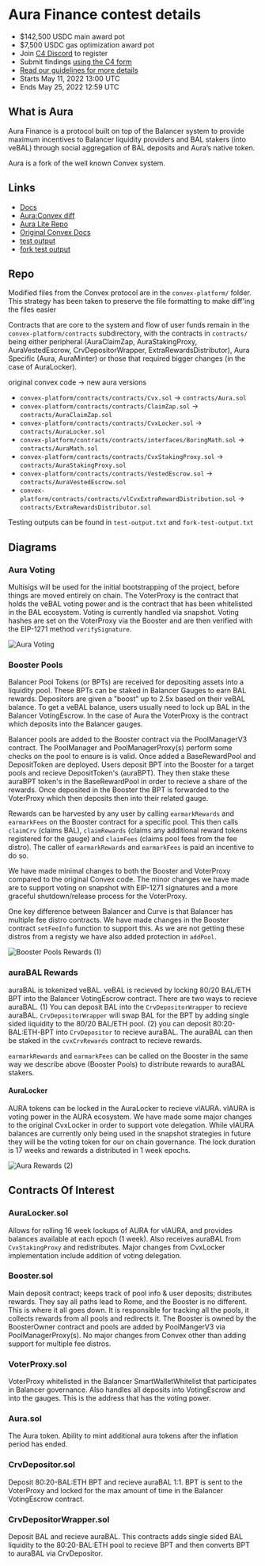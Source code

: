 # Aura Finance contest details

- $142,500 USDC main award pot
- $7,500 USDC gas optimization award pot
- Join [C4 Discord](https://discord.gg/code4rena) to register
- Submit findings [using the C4 form](https://code4rena.com/contests/2022-05-aura-finance-contest/submit)
- [Read our guidelines for more details](https://docs.code4rena.com/roles/wardens)
- Starts May 11, 2022 13:00 UTC
- Ends May 25, 2022 12:59 UTC

## What is Aura

Aura Finance is a protocol built on top of the Balancer system to provide maximum incentives to Balancer liquidity providers and BAL stakers (into veBAL) through social aggregation of BAL deposits and Aura’s native token.

Aura is a fork of the well known Convex system.

## Links

- [Docs](https://docs.aura.finance/)
- [Aura:Convex diff](https://github.com/aurafinance/convex-platform/pull/23/files?file-filters%5B%5D=.sol&show-viewed-files=true&show-deleted-files=false)
- [Aura Lite Repo](https://github.com/aurafinance/aura-contracts-lite)
- [Original Convex Docs](https://docs.convexfinance.com/convexfinance/)
- [test output](./test-output.txt)
- [fork test output](./fork-test-output.txt)

## Repo

Modified files from the Convex protocol are in the `convex-platform/` folder. This strategy has been taken to preserve the file formatting to make diff'ing the files easier

Contracts that are core to the system and flow of user funds remain in the `convex-platform/contracts` subdirectory, with the contracts in `contracts/` being either peripheral (AuraClaimZap, AuraStakingProxy, AuraVestedEscrow, CrvDepositorWrapper, ExtraRewardsDistributor), Aura Specific (Aura, AuraMinter) or those that required bigger changes (in the case of AuraLocker).

original convex code -> new aura versions

- `convex-platform/contracts/contracts/Cvx.sol` -> `contracts/Aura.sol`
- `convex-platform/contracts/contracts/ClaimZap.sol` -> `contracts/AuraClaimZap.sol`
- `convex-platform/contracts/contracts/CvxLocker.sol` -> `contracts/AuraLocker.sol`
- `convex-platform/contracts/contracts/interfaces/BoringMath.sol` -> `contracts/AuraMath.sol`
- `convex-platform/contracts/contracts/CvxStakingProxy.sol` -> `contracts/AuraStakingProxy.sol`
- `convex-platform/contracts/contracts/VestedEscrow.sol` -> `contracts/AuraVestedEscrow.sol`
- `convex-platform/contracts/contracts/vlCvxExtraRewardDistribution.sol` -> `contracts/ExtraRewardsDistributor.sol`

Testing outputs can be found in `test-output.txt` and `fork-test-output.txt`

## Diagrams

### Aura Voting

Multisigs will be used for the initial bootstrapping of the project, before things are moved entirely on chain.
The VoterProxy is the contract that holds the veBAL voting power and is the contract that has been whitelisted in the BAL ecosystem.
Voting is currently handled via snapshot. Voting hashes are set on the VoterProxy via the Booster and are then verified with the
EIP-1271 method `verifySignature`.

![Aura Voting](https://user-images.githubusercontent.com/97352567/167505092-07ddbd56-df97-4cd9-802f-d9387c21cf55.jpg)

### Booster Pools

Balancer Pool Tokens (or BPTs) are received for depositing assets into a liquidity pool. These BPTs can be staked in Balancer Gauges to earn
BAL rewards. Depositors are given a "boost" up to 2.5x based on their veBAL balance. To get a veBAL balance, users usually need to lock up
BAL in the Balancer VotingEscrow. In the case of Aura the VoterProxy is the contract which deposits into the Balancer gauges.

Balancer pools are added to the Booster contract via the PoolManagerV3 contract. The PoolManager and PoolManagerProxy(s) perform some checks
on the pool to ensure is is valid. Once added a BaseRewardPool and DepositToken are deployed. Users deposit BPT into the Booster for a target pools
and recieve DepositToken's (auraBPT). They then stake these auraBPT token's in the BaseRewardPool in order to recieve a share of the rewards.
Once deposited in the Booster the BPT is forwarded to the VoterProxy which then deposits then into their related gauge.

Rewards can be harvested by any user by calling `earmarkRewards` and `earmarkFees` on the Booster contract for a specific pool. This then
calls `claimCrv` (claims BAL), `claimRewards` (claims any additional reward tokens registered for the gauge) and `claimFees` (claims pool fees
from the fee distro). The caller of `earmarkRewards` and `earmarkFees` is paid an incentive to do so.

We have made minimal changes to both the Booster and VoterProxy compared to the original Convex code. The minor changes we have made are to support
voting on snapshot with EIP-1271 signatures and a more graceful shutdown/release process for the VoterProxy.

One key difference between Balancer and Curve is that Balancer has multiple fee distro contracts. We have made changes in the Booster contract
`setFeeInfo` function to support this. As we are not getting these distros from a registy we have also added protection in `addPool`.

![Booster Pools Rewards (1)](https://user-images.githubusercontent.com/97352567/167840918-67f876c7-f7c7-4aa4-ab43-4ed3f7bcc60f.jpg)

### auraBAL Rewards

auraBAL is tokenized veBAL. veBAL is recieved by locking 80/20 BAL/ETH BPT into the Balancer VotingEscrow contract.
There are two ways to recieve auraBAL. (1) You can deposit BAL into the `CrvDepositorWrapper` to recieve auraBAL. `CrvDepositorWrapper`
will swap BAL for the BPT by adding single sided liquidity to the 80/20 BAL/ETH pool. (2) you can deposit 80:20-BAL:ETH-BPT into
`CrvDepositor` to recieve auraBAL. The auraBAL can then be staked in the `cvxCrvRewards` contract to recieve rewards.

`earmarkRewards` and `earmarkFees` can be called on the Booster in the same way we describe above (Booster Pools) to distribute rewards
to auraBAL stakers.

#### AuraLocker

AURA tokens can be locked in the AuraLocker to recieve vlAURA. vlAURA is voting power in the AURA ecosystem. We have made some major changes
to the original CvxLocker in order to support vote delegation. While vlAURA balances are currently only being used in the snapshot strategies
in future they will be the voting token for our on chain governance. The lock duration is 17 weeks and rewards a distributed in 1 week epochs.

![Aura Rewards (2)](https://user-images.githubusercontent.com/97352567/167840889-3bb23b7a-d2cc-4b90-81c3-8e5ceb555648.jpg)

## Contracts Of Interest

### AuraLocker.sol

Allows for rolling 16 week lockups of AURA for vlAURA, and provides balances available at each epoch (1 week).
Also receives auraBAL from `CvxStakingProxy` and redistributes. Major changes from CvxLocker implementation include addition
of voting delegation.

### Booster.sol

Main deposit contract; keeps track of pool info & user deposits; distributes rewards. They say all paths lead to Rome,
and the Booster is no different. This is where it all goes down. It is responsible for tracking all the pools, it
collects rewards from all pools and redirects it. The Booster is owned by the BoosterOwner contract and pools are added by
PoolMangerV3 via PoolManagerProxy(s). No major changes from Convex other than adding support for multiple fee distros.

### VoterProxy.sol

VoterProxy whitelisted in the Balancer SmartWalletWhitelist that participates in Balancer governance. Also handles all deposits
into VotingEscrow and into the gauges. This is the address that has the voting power.

### Aura.sol

The Aura token. Ability to mint additional aura tokens after the inflation period has ended.

### CrvDepositor.sol

Deposit 80:20-BAL:ETH BPT and recieve auraBAL 1:1. BPT is sent to the VoterProxy and locked for the max amount of time in the Balancer
VotingEscrow contract.

### CrvDepositorWrapper.sol

Deposit BAL and recieve auraBAL. This contracts adds single sided BAL liquidity to the 80:20-BAL:ETH pool to recieve BPT and then converts
BPT to auraBAL via CrvDepositor.
